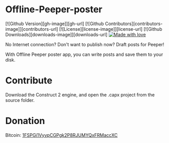 # Offline-Peeper-poster

[![Github Version][gh-image]][gh-url]
[![Github Contributors][contributors-image]][contributors-url]
[![License][license-image]][license-url]
[![Github Downloads][downloads-image]][downloads-url]
[![Made with love](https://img.shields.io/badge/made%20with-love-E760A4.svg)]()

No Internet connection? Don't want to publish now? Draft posts for Peeper!

With Offline Peeper poster app, you can write posts and save them to your disk.

# Contribute
Download the Construct 2 engine, and open the .capx project from the source folder.

# Donation
Bitcoin: [1FSPGi1VyvpCGPgk2P8RJUMYQxFRMaccXC](bitcoin://1FSPGi1VyvpCGPgk2P8RJUMYQxFRMaccXC)
